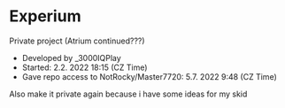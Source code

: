 # Experium
Private project (Atrium continued???) <br />
- Developed by _3000IQPlay <br />
- Started: 2.2. 2022 18:15 (CZ Time)
- Gave repo access to NotRocky/Master7720: 5.7. 2022 9:48 (CZ Time)

Also make it private again because i have some ideas for my skid
